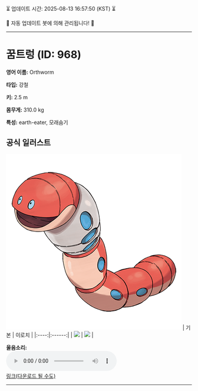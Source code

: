 
⏳ 업데이트 시간: 2025-08-13 16:57:50 (KST) ⏳

🤖 자동 업데이트 봇에 의해 관리됩니다! 🤖

---

# 꿈트렁 (ID: 968)
**영어 이름:** Orthworm

**타입:** 강철

**키:** 2.5 m

**몸무게:** 310.0 kg

**특성:** earth-eater, 모래숨기

## 공식 일러스트
![](https://raw.githubusercontent.com/PokeAPI/sprites/master/sprites/pokemon/other/official-artwork/968.png)
| 기본 | 이로치 |
|:----:|:------:|
| <img src="http://play.pokemonshowdown.com/sprites/ani/orthworm.gif" width="200"> | <img src="http://play.pokemonshowdown.com/sprites/ani-shiny/orthworm.gif" width="200"> |

**울음소리:**<br><audio controls src="https://raw.githubusercontent.com/PokeAPI/cries/main/cries/pokemon/latest/968.ogg"></audio><br> [링크(다운로드 될 수도)](https://raw.githubusercontent.com/PokeAPI/cries/main/cries/pokemon/latest/968.ogg)


---
